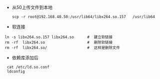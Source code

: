 + 从50上传文件到本地

  ```shell
  scp -r root@192.168.40.50:/usr/lib64/libx264.so.157   /usr/lib64
  ```

+  软连接

  ```shell
  ln -s libx264.so.157 libx264.so      #  建立软链接
  rm -rf  libx264.so                   #  删除软链接
  rm -rf  libx264.so/                  #  这样是删除文件
  ```

+  依赖库添加后

  ```shell
   cat /etc/ld.so.conf
   ldconfig
  ```

  

  

